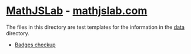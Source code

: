 # [MathJSLab](https://mathjslab.com/) - [mathjslab.com](https://mathjslab.com/)

The files in this directory are test templates for the information in the [data](https://github.com/MathJSLab/.github/tree/main/data) directory.

* [Badges checkup](badges-checkup.md)
